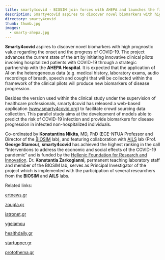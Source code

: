 ```yaml
---
title: smarty4covid - BIOSIM join forces with AHEPA and launches the first clinical pilot involving hospitalized COVID-19 patients with the aim to identify novel biomarkers of infection and disease progression
description: Smarty4covid aspires to discover novel biomarkers with high prognostic value regarding the onset and the progress of COVID-19.
directory: smarty4covid
thumb: thumb.jpg
images:
  - smarty-ahepa.jpg
---
```

<p><strong>Smarty4covid</strong> aspires to discover novel biomarkers with high prognostic value regarding the onset and the progress of COVID-19. Τhe project advances the current state of the art by initiating innovative clinical pilots involving
  hospitalized patients with COVID-19 through a strategic partnership with the <strong>AHEPA Hospital</strong>. It is expected that the application of AI on the heterogeneous data (e.g. medical history, laboratory exams, audio recordings of breath,
  speech and cough) that will be collected within the framework of the clinical pilots will produce new biomarkers of disease progression.</p>
<p>Besides the version used within the clinical study under the supervision of healthcare professionals, smarty4covid has released a web-based application (<a href="http://www.smarty4covid.org/">www.smarty4covid.org</a>) to facilitate crowd sourcing
  data collection. This parallel study aims at the development of models able to predict the risk of COVID-19 infection and provide biomarkers for disease progression in infected non-hospitalized individuals.</p>
<p>Co-ordinated by <strong>Konstantina Nikita</strong>, MD, PhD (ECE-NTUA Professor and Director of the <a href="http://www.biosim.ntua.gr/">BIOSIM</a> lab), and featuring collaboration with <a href="https://www.ails.ece.ntua.gr/">AILS</a> lab (Prof.
  <strong>George Stamou</strong>), <strong>smarty4covid</strong> has achieved the highest ranking in the call “Interventions to address the economic and social effects of the COVID-19 pandemic” and is funded by the <a
    href="https://www.elidek.gr/">Hellenic Foundation for Research and Innovation</a>. Dr. <strong>Konstantia Zarkogianni</strong>, permanent teaching laboratory staff and member of the BIOSIM lab, serves as Principal Investigator of the project
  which is implemented with the participation of several researchers from the <strong>BIOSIM</strong> and <strong>AILS</strong> labs.</p>
<p>Related links:</p>
<p><a href="https://www.ertnews.gr/eidiseis/epistimi/dyo-anases-mia-diagnosi-me-vasi-to-ai/">ertnews.gr</a></p>
<p><a href="https://www.zougla.gr/ygeia/article/to-smarty4covid-stin-proti-grami">zougla.gr</a></p>
<p><a href="https://www.iatronet.gr/article/105424/to-smarty4covid-sthn-proth-grammh?fbclid=IwAR1NJVPcqnOfHBVpA6P92KBWSE2hwt730xyE3KMKVc5p0XWh-TIzGCY8XEo#google_vignette">iatronet,gr</a></p>
<p><a
    href="https://ygeiamou.gr/%CE%B5%CE%B9%CE%B4%CE%AE%CF%83%CE%B5%CE%B9%CF%82/%CF%80%CE%BF%CE%BB%CE%B9%CF%84%CE%B9%CE%BA%CE%AE-%CF%85%CE%B3%CE%B5%CE%AF%CE%B1%CF%82/245928/sinergasia-eb-ke-achepa-se-protoporiako-montelo-prognosis-tis-exelixis-tis-covid-19/?fbclid=IwAR3xT7b7oVXto_eJ-dFkQfharD7IUylceeot56vCNcL-Eg250_iTKxjvDBk">ygeiamou</a>
</p>
<p><a href="https://healthdaily.gr/2021/11/30/smarty4covid-xekina-erevnitiki-meleti-se-nosilevomenous-astheneis-covid-19/">healthdaily.gr</a></p>
<p><a href="https://startupper.gr/news/78076/i-smarty4covid-syllegei-ichitika-dedomena-gia-covid-provlepseis/?fbclid=IwAR1NJVPcqnOfHBVpA6P92KBWSE2hwt730xyE3KMKVc5p0XWh-TIzGCY8XEo">startupper.gr</a></p>
<p><a href="https://www.protothema.gr/greece/article/1186693/sunergasia-eb-kai-ahepa-se-protoporiako-modelo-prognosis-tis-exelixis-tis-covid-19/?fbclid=IwAR3ObxQAe23NS1RLpnl5AwY2GtjNqpQYrCKUyMIcujHfVRBhjZq3mWCtl08">protothema.gr</a></p>
